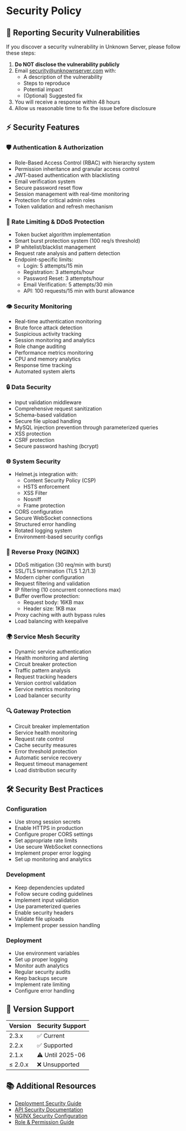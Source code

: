 # Security Policy

## 🔐 Reporting Security Vulnerabilities

If you discover a security vulnerability in Unknown Server, please follow these steps:

1. **Do NOT disclose the vulnerability publicly**
2. Email security@unknownserver.com with:
   - A description of the vulnerability
   - Steps to reproduce
   - Potential impact
   - (Optional) Suggested fix
3. You will receive a response within 48 hours
4. Allow us reasonable time to fix the issue before disclosure

## ⚡ Security Features

### 🛡️ Authentication & Authorization
- Role-Based Access Control (RBAC) with hierarchy system
- Permission inheritance and granular access control
- JWT-based authentication with blacklisting
- Email verification system
- Secure password reset flow
- Session management with real-time monitoring
- Protection for critical admin roles
- Token validation and refresh mechanism

### 🚫 Rate Limiting & DDoS Protection
- Token bucket algorithm implementation
- Smart burst protection system (100 req/s threshold)
- IP whitelist/blacklist management
- Request rate analysis and pattern detection
- Endpoint-specific limits:
  - Login: 5 attempts/15 min
  - Registration: 3 attempts/hour
  - Password Reset: 3 attempts/hour
  - Email Verification: 5 attempts/30 min
  - API: 100 requests/15 min with burst allowance

### 👁️ Security Monitoring
- Real-time authentication monitoring
- Brute force attack detection
- Suspicious activity tracking
- Session monitoring and analytics
- Role change auditing
- Performance metrics monitoring
- CPU and memory analytics
- Response time tracking
- Automated system alerts

### 🔒 Data Security
- Input validation middleware
- Comprehensive request sanitization
- Schema-based validation
- Secure file upload handling
- MySQL injection prevention through parameterized queries
- XSS protection
- CSRF protection
- Secure password hashing (bcrypt)

### 🌐 System Security
- Helmet.js integration with:
  - Content Security Policy (CSP)
  - HSTS enforcement
  - XSS Filter
  - Nosniff
  - Frame protection
- CORS configuration
- Secure WebSocket connections
- Structured error handling
- Rotated logging system
- Environment-based security configs

### 🔄 Reverse Proxy (NGINX)
- DDoS mitigation (30 req/min with burst)
- SSL/TLS termination (TLS 1.2/1.3)
- Modern cipher configuration
- Request filtering and validation
- IP filtering (10 concurrent connections max)
- Buffer overflow protection:
  - Request body: 16KB max
  - Header size: 1KB max
- Proxy caching with auth bypass rules
- Load balancing with keepalive

### 🌍 Service Mesh Security
- Dynamic service authentication
- Health monitoring and alerting
- Circuit breaker protection
- Traffic pattern analysis
- Request tracking headers
- Version control validation
- Service metrics monitoring
- Load balancer security

### 🔍 Gateway Protection
- Circuit breaker implementation
- Service health monitoring
- Request rate control
- Cache security measures
- Error threshold protection
- Automatic service recovery
- Request timeout management
- Load distribution security

## 🛠️ Security Best Practices

### Configuration
- Use strong session secrets
- Enable HTTPS in production
- Configure proper CORS settings
- Set appropriate rate limits
- Use secure WebSocket connections
- Implement proper error logging
- Set up monitoring and analytics

### Development
- Keep dependencies updated
- Follow secure coding guidelines
- Implement input validation
- Use parameterized queries
- Enable security headers
- Validate file uploads
- Implement proper session handling

### Deployment
- Use environment variables
- Set up proper logging
- Monitor auth analytics
- Regular security audits
- Keep backups secure
- Implement rate limiting
- Configure error handling

## 📝 Version Support

| Version | Security Support |
|---------|-----------------|
| 2.3.x   | ✅ Current      |
| 2.2.x   | ✅ Supported    |
| 2.1.x   | ⚠️ Until 2025-06|
| ≤ 2.0.x | ❌ Unsupported  |

## 📚 Additional Resources

- [Deployment Security Guide](./docs/deployment.md)
- [API Security Documentation](./docs/api.md)
- [NGINX Security Configuration](./docs/nginx-deployment.md)
- [Role & Permission Guide](./docs/roles-and-permissions.md)